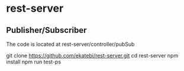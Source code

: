 # rest-server

## Publisher/Subscriber

The code is located at rest-server/controller/pubSub
 
git clone https://github.com/ekatebi/rest-server.git
cd rest-server
npm install
npm run test-ps